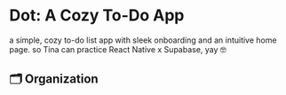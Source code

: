 # Dot: A Cozy To-Do App

a simple, cozy to-do list app with sleek onboarding and an intuitive home page. so Tina can practice React Native x Supabase, yay 🤓

## 🗂️ Organization
